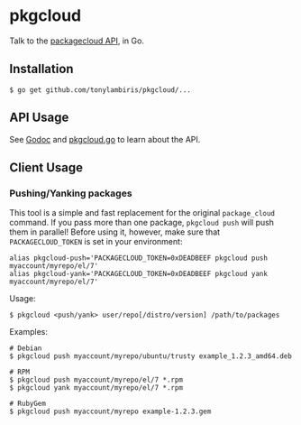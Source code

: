 # pkgcloud

Talk to the [packagecloud API](https://packagecloud.io/docs/api), in Go.

## Installation

    $ go get github.com/tonylambiris/pkgcloud/...

## API Usage

See [Godoc](https://godoc.org/github.com/tonylambiris/pkgcloud) and
[pkgcloud.go](pkgcloud.go) to learn about the API.

## Client Usage

### Pushing/Yanking packages

This tool is a simple and fast replacement for the original `package_cloud`
command. If you pass more than one package, `pkgcloud push` will push them in
parallel! Before using it, however, make sure that `PACKAGECLOUD_TOKEN` is set
in your environment:

    alias pkgcloud-push='PACKAGECLOUD_TOKEN=0xDEADBEEF pkgcloud push myaccount/myrepo/el/7'
    alias pkgcloud-yank='PACKAGECLOUD_TOKEN=0xDEADBEEF pkgcloud yank myaccount/myrepo/el/7'

Usage:

    $ pkgcloud <push/yank> user/repo[/distro/version] /path/to/packages

Examples:

    # Debian
    $ pkgcloud push myaccount/myrepo/ubuntu/trusty example_1.2.3_amd64.deb

    # RPM
    $ pkgcloud push myaccount/myrepo/el/7 *.rpm
    $ pkgcloud yank myaccount/myrepo/el/7 *.rpm

    # RubyGem
    $ pkgcloud push myaccount/myrepo example-1.2.3.gem
